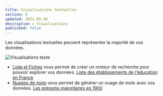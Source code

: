 ```yaml
---
title: Visualisations textuelles
section: 8
updated: 2021-09-20
description : Visualisations
published: false
---
```


Les visualisations textuelles peuvent représenter la majorité de vos données.

![Visualisations texte](./images/user-guide-backoffice/visu-text.jpg)

* [Liste et Fiches](./user-guide-backoffice/liste-fiches) vous permet de créer un moteur de recherche pour pouvoir explorer vos données. [Liste des établissements de l'éducation en France](https://opendata.koumoul.com/reuses/liste-des-etablissements-de-l'education-en-france)
* [Nuages de mots](./user-guide-backoffice/word-cloud) vous permet de générer un nuage de mots avec vos données. [Les prénoms majoritaires en 1900](https://opendata.koumoul.com/reuses/prenom-par-annee)
